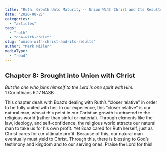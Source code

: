 ```yaml
---
title: "Ruth: Growth Unto Maturity -- Union With Christ and Its Results"
date: "2020-08-28"
categories: 
  - "articles"
tags: 
  - "ruth"
  - "one-with-christ"
slug: "union-with-christ-and-its-results"
author: "Mark Miller"
mediaType: 
  - "read"
---
```


## Chapter 8: Brought into Union with Christ

_But the one who joins himself to the Lord is one spirit with Him._  
1 Corinthians 6:17 NASB

This chapter deals with Boaz’s dealing with Ruth’s “closer relative” in order to be fully united with her. In our experience, this “closer relative” is our natural man, who at this point in our Christian growth is attracted to the religious world (rather than sinful or material). Through elements like the law, ideology, and self-confidence, the religious world attracts our natural man to take us for his own profit. Yet Boaz cared for Ruth herself, just as Christ cares for _our_ ultimate profit. Because of this, our natural man eventually must yield to Christ. Through this, there is blessing to God’s testimony and kingdom and to our serving ones. Praise the Lord for this!
